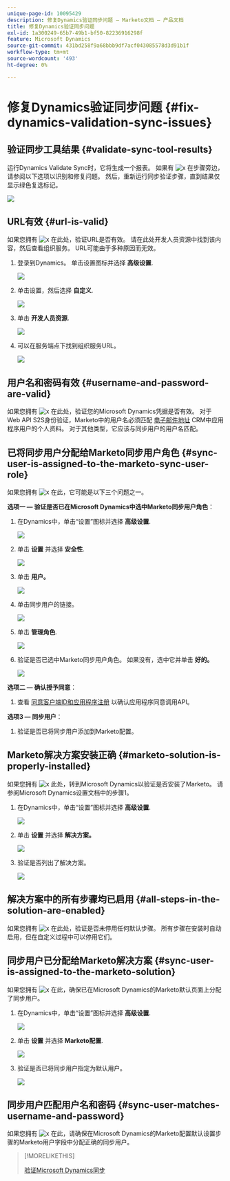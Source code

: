 ```yaml
---
unique-page-id: 10095429
description: 修复Dynamics验证同步问题 — Marketo文档 — 产品文档
title: 修复Dynamics验证同步问题
exl-id: 1a300249-65b7-49b1-bf50-82236916298f
feature: Microsoft Dynamics
source-git-commit: 431bd258f9a68bbb9df7acf043085578d3d91b1f
workflow-type: tm+mt
source-wordcount: '493'
ht-degree: 0%

---
```


# 修复Dynamics验证同步问题 {#fix-dynamics-validation-sync-issues}

## 验证同步工具结果 {#validate-sync-tool-results}

运行Dynamics Validate Sync时，它将生成一个报表。 如果有 ![x](assets/delete.png) 在步骤旁边，请参阅以下选项以识别和修复问题。 然后，重新运行同步验证步骤，直到结果仅显示绿色复选标记。

![](assets/image2015-9-22-15-3a58-3a12.png)

## URL有效 {#url-is-valid}

如果您拥有 ![x](assets/delete.png) 在此处，验证URL是否有效。 请在此处开发人员资源中找到该内容，然后查看组织服务。 URL可能由于多种原因而无效。

1. 登录到Dynamics。 单击设置图标并选择 **高级设置**.

   ![](assets/one.png)

1. 单击设置，然后选择 **自定义**.

   ![](assets/two.png)

1. 单击 **开发人员资源**.

   ![](assets/three.png)

1. 可以在服务端点下找到组织服务URL。

   ![](assets/four.png)

## 用户名和密码有效 {#username-and-password-are-valid}

如果您拥有 ![x](assets/delete.png) 在此处，验证您的Microsoft Dynamics凭据是否有效。 对于Web API S2S身份验证，Marketo中的用户名必须匹配 [电子邮件地址](https://docs.microsoft.com/en-us/power-platform/admin/manage-application-users#view-or-edit-the-details-of-an-application-user) CRM中应用程序用户的个人资料。 对于其他类型，它应该与同步用户的用户名匹配。

## 已将同步用户分配给Marketo同步用户角色 {#sync-user-is-assigned-to-the-marketo-sync-user-role}

如果您拥有 ![x](assets/delete.png) 在此，它可能是以下三个问题之一。

**选项一 — 验证是否已在Microsoft Dynamics中选中Marketo同步用户角色**：

1. 在Dynamics中，单击“设置”图标并选择 **高级设置**.

   ![](assets/one.png)

1. 单击 **设置** 并选择 **安全性**.

   ![](assets/six.png)

1. 单击 **用户。**

   ![](assets/image2015-9-24-9-3a47-3a25.png)

1. 单击同步用户的链接。

   ![](assets/seven.png)

1. 单击 **管理角色**.

   ![](assets/eight.png)

1. 验证是否已选中Marketo同步用户角色。 如果没有，选中它并单击 **好的。**

   ![](assets/image2015-9-24-9-3a59-3a21.png)

**选项二 — 确认授予同意**：

1. 查看 [同意客户端ID和应用程序注册](/help/marketo/product-docs/crm-sync/microsoft-dynamics-sync/sync-setup/grant-consent-for-client-id-and-app-registration.md) 以确认应用程序同意调用API。

**选项3 — 同步用户**：

1. 验证是否已将同步用户添加到Marketo配置。

## Marketo解决方案安装正确 {#marketo-solution-is-properly-installed}

如果您拥有 ![x](assets/delete.png) 此处，转到Microsoft Dynamics以验证是否安装了Marketo。 请参阅Microsoft Dynamics设置文档中的步骤1。

1. 在Dynamics中，单击“设置”图标并选择 **高级设置**.

   ![](assets/one.png)

1. 单击 **设置** 并选择 **解决方案。**

   ![](assets/eleven.png)

1. 验证是否列出了解决方案。

   ![](assets/twelve.png)

## 解决方案中的所有步骤均已启用 {#all-steps-in-the-solution-are-enabled}

如果您拥有 ![x](assets/delete.png) 在此处，验证是否未停用任何默认步骤。 所有步骤在安装时自动启用，但在自定义过程中可以停用它们。

## 同步用户已分配给Marketo解决方案 {#sync-user-is-assigned-to-the-marketo-solution}

如果您拥有 ![x](assets/delete.png) 在此，确保已在Microsoft Dynamics的Marketo默认页面上分配了同步用户。

1. 在Dynamics中，单击“设置”图标并选择 **高级设置**.

   ![](assets/one.png)

1. 单击 **设置** 并选择 **Marketo配置**.

   ![](assets/thirteen.png)

1. 验证是否已将同步用户指定为默认用户。

   ![](assets/fourteen.png)

## 同步用户匹配用户名和密码 {#sync-user-matches-username-and-password}

如果您拥有 ![x](assets/delete.png) 在此，请确保在Microsoft Dynamics的Marketo配置默认设置步骤的Marketo用户字段中分配正确的同步用户。

>[!MORELIKETHIS]
>
>[验证Microsoft Dynamics同步](/help/marketo/product-docs/crm-sync/microsoft-dynamics-sync/sync-setup/validate-microsoft-dynamics-sync.md)
